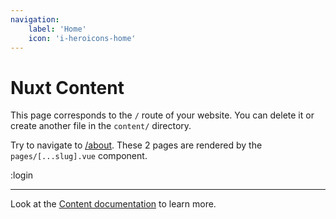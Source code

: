 ```yaml
---
navigation:
    label: 'Home'
    icon: 'i-heroicons-home'
---
```

# Nuxt Content

This page corresponds to the `/` route of your website. You can delete it or create another file in the `content/` directory.

Try to navigate to [/about](/about). These 2 pages are rendered by the `pages/[...slug].vue` component.

:login

---

Look at the [Content documentation](https://content.nuxtjs.org/) to learn more.